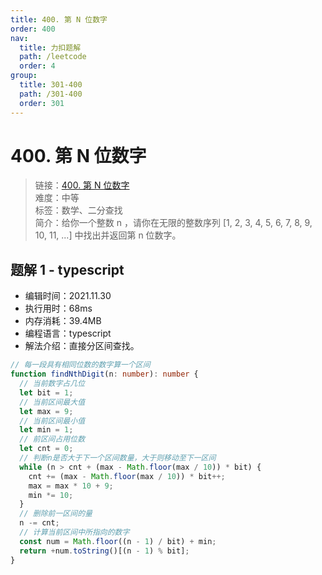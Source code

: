 ```yaml
---
title: 400. 第 N 位数字
order: 400
nav:
  title: 力扣题解
  path: /leetcode
  order: 4
group:
  title: 301-400
  path: /301-400
  order: 301
---
```


# 400. 第 N 位数字

> 链接：[400. 第 N 位数字](https://leetcode-cn.com/problems/nth-digit/)  
> 难度：中等  
> 标签：数学、二分查找  
> 简介：给你一个整数 n ，请你在无限的整数序列 [1, 2, 3, 4, 5, 6, 7, 8, 9, 10, 11, ...] 中找出并返回第 n 位数字。

## 题解 1 - typescript

- 编辑时间：2021.11.30
- 执行用时：68ms
- 内存消耗：39.4MB
- 编程语言：typescript
- 解法介绍：直接分区间查找。

```typescript
// 每一段具有相同位数的数字算一个区间
function findNthDigit(n: number): number {
  // 当前数字占几位
  let bit = 1;
  // 当前区间最大值
  let max = 9;
  // 当前区间最小值
  let min = 1;
  // 前区间占用位数
  let cnt = 0;
  // 判断n是否大于下一个区间数量，大于则移动至下一区间
  while (n > cnt + (max - Math.floor(max / 10)) * bit) {
    cnt += (max - Math.floor(max / 10)) * bit++;
    max = max * 10 + 9;
    min *= 10;
  }
  // 删除前一区间的量
  n -= cnt;
  // 计算当前区间中所指向的数字
  const num = Math.floor((n - 1) / bit) + min;
  return +num.toString()[(n - 1) % bit];
}
```
